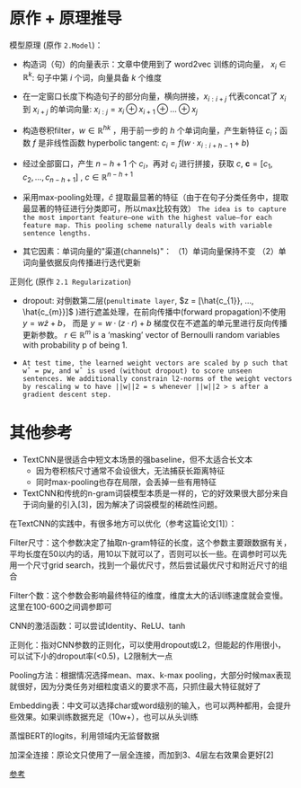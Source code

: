 # 原作 + 原理推导

模型原理 (原作 `2.Model`)：

- 构造词（句）的向量表示：文章中使用到了 word2vec 训练的词向量， $x_{i} \in \mathbb{R}^{k}$: 句子中第 $i$ 个词，向量具备 $k$ 个维度

- 在一定窗口长度下构造句子的部分向量，横向拼接，$x_{i:i+j}$ 代表concat了 $x_i$ 到 $x_{i+j}$ 的单词向量: 
$x_{i:j}= x_{i} \oplus x_{i+1} \oplus . . . \oplus x_{j}$

- 构造卷积filter，$w \in \mathbb{R}^{hk}$ ，用于前一步的 $h$ 个单词向量，产生新特征 $c_{i}$；函数 $f$ 是非线性函数 hyperbolic tangent: $c_{i} = f(w \cdot x_{i:i+h−1} + b)$

- 经过全部窗口，产生 $n-h+1$ 个 $c_{i}$，再对 $c_{i}$ 进行拼接，获取 $c$, $\pmb{c} = [c_{1}, c_{2}, ..., c_{n−h+1}]$ , $c \in \mathbb{R}^{n−h+1}$

- 采用max-pooling处理，$\hat{c}$ 提取最显著的特征（由于在句子分类任务中，提取最显著的特征进行分类即可，所以max比较有效）
`The idea is to capture the most important feature—one with the highest value—for
each feature map. This pooling scheme naturally
deals with variable sentence lengths.`

- 其它因素：单词向量的"渠道(channels)"： （1）单词向量保持不变 （2）单词向量依据反向传播进行迭代更新

正则化 (原作 `2.1 Regularization`)

- dropout: 对倒数第二层(`penultimate layer`, $z = [\hat{c_{1}}, ..., \hat{c_{m}}]$ )进行遮盖处理，在前向传播中(forward propagation)不使用 $y = w \dot z + b$， 而是 $y = w · (z \cdot r) + b$ 梯度仅在不遮盖的单元里进行反向传播更新参数。
$r \in \mathbb{R}^{m}$ is a ‘masking’ vector of Bernoulli random variables with probability p of being 1.

- `At test time, the learned weight vectors are scaled by p such that wˆ = pw, and wˆ is used (without dropout) to score unseen sentences. We additionally constrain l2-norms of the weight vectors by rescaling w to have ||w||2 = s whenever ||w||2 > s after a gradient descent step.`

# 其他参考

- TextCNN是很适合中短文本场景的强baseline，但不太适合长文本
  - 因为卷积核尺寸通常不会设很大，无法捕获长距离特征
  - 同时max-pooling也存在局限，会丢掉一些有用特征
- TextCNN和传统的n-gram词袋模型本质是一样的，它的好效果很大部分来自于词向量的引入[3]，因为解决了词袋模型的稀疏性问题。

在TextCNN的实践中，有很多地方可以优化（参考这篇论文[1]）：

Filter尺寸：这个参数决定了抽取n-gram特征的长度，这个参数主要跟数据有关，平均长度在50以内的话，用10以下就可以了，否则可以长一些。在调参时可以先用一个尺寸grid search，找到一个最优尺寸，然后尝试最优尺寸和附近尺寸的组合

Filter个数：这个参数会影响最终特征的维度，维度太大的话训练速度就会变慢。这里在100-600之间调参即可

CNN的激活函数：可以尝试Identity、ReLU、tanh

正则化：指对CNN参数的正则化，可以使用dropout或L2，但能起的作用很小，可以试下小的dropout率(<0.5)，L2限制大一点

Pooling方法：根据情况选择mean、max、k-max pooling，大部分时候max表现就很好，因为分类任务对细粒度语义的要求不高，只抓住最大特征就好了

Embedding表：中文可以选择char或word级别的输入，也可以两种都用，会提升些效果。如果训练数据充足（10w+），也可以从头训练

蒸馏BERT的logits，利用领域内无监督数据

加深全连接：原论文只使用了一层全连接，而加到3、4层左右效果会更好[2]

[参考](https://mp.weixin.qq.com/s?__biz=MzAxMTk4NDkwNw==&mid=2247485854&idx=1&sn=040d51b0424bdee66f96d63d4ecfbe7e&chksm=9bb980faacce09ec069afa79c903b1e3a5c0d3679c41092e16b2fdd6949aa059883474d0c2af&token=793481651&lang=zh_CN&scene=21#wechat_redirect)


